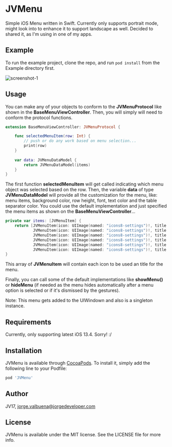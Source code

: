 # JVMenu

Simple iOS Menu written in Swift. Currently only supports portrait mode, might look into to enhance it to support landscape as well. Decided to shared it, as I'm using in one of my apps.

## Example

To run the example project, clone the repo, and run `pod install` from the Example directory first.

![screenshot-1](Resources/demo-screen.gif)

## Usage

You can make any of your objects to conform to the **JVMenuProtocol** like shown in the **BaseMenuViewController**. Then, you will simply will need to conform the protocol functions. 

```swift
extension BaseMenuViewController: JVMenuProtocol {

    func selectedMenuItem(row: Int) {
        // push or do any work based on menu selection...
        print(row)
    }
    
    var data: JVMenuDataModel {
        return JVMenuDataModel(items)
    }
}
```

The first function **selectedMenuItem** will get called indicating which menu object was selected based on the row. Then, the variable **data** of type **JVMenuDataModel** will provide all the customization for the menu, like: menu items, background color, row height, font, text color and the table separator color. 
You could use the default implementation and just specified the menu items as shown on the **BaseMenuViewController**...

```swift
private var items: [JVMenuItem] {
	return [JVMenuItem(icon: UIImage(named: "icons8-settings")!, title: "First Menu 1"),
			JVMenuItem(icon: UIImage(named: "icons8-settings")!, title: "Second Menu 2"),
			JVMenuItem(icon: UIImage(named: "icons8-settings")!, title: "Third Menu 3"),
			JVMenuItem(icon: UIImage(named: "icons8-settings")!, title: "Forth Menu 4"),
			JVMenuItem(icon: UIImage(named: "icons8-settings")!, title: "Fifth Menu 5"),
			JVMenuItem(icon: UIImage(named: "icons8-settings")!, title: "Sixth Menu 6")]
}
```

This array of **JVMenuItem** will contain each icon to be used an title for the menu.

Finally, you can call some of the default implementations like **showMenu()** or **hideMenu** (if needed as the menu hides automatically after a menu option is selected or if it's dismissed by the gestures). 

Note: This menu gets added to the UIWindown and also is a singleton instance.

## Requirements

Currently, only supporting latest iOS 13.4. Sorry! :/

## Installation

JVMenu is available through [CocoaPods](https://cocoapods.org). To install
it, simply add the following line to your Podfile:

```ruby
pod 'JVMenu'
```

## Author

JV17, jorge.valbuena@jorgedeveloper.com

## License

JVMenu is available under the MIT license. See the LICENSE file for more info.
